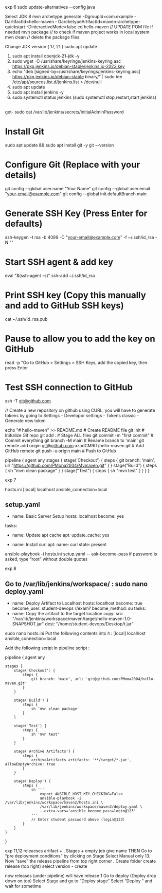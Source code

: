 exp 6
sudo update-alternatives --config java

Select JDK 8
mvn archetype:generate -DgroupId=com.example -DartifactId=hello-maven -
DarchetypeArtifactId=maven-archetype-quickstart -DinteractiveMode=false
cd hello-maven
// UPDATE POM file if needed
mvn package // to check if maven project works in local system
mvn clean
// delete the package files

Change JDK version ( 17, 21 )
sudo apt update
1. sudo apt install openjdk-21-jdk -y
2. sudo wget -O /usr/share/keyrings/jenkins-keyring.asc https://pkg.jenkins.io/debian-stable/jenkins.io-2023.key
3. echo "deb [signed-by=/usr/share/keyrings/jenkins-keyring.asc] https://pkg.jenkins.io/debian-stable binary/" | sudo tee /etc/apt/sources.list.d/jenkins.list > /dev/null
5. sudo apt update
6. sudo apt install jenkins -y
7. sudo systemctl status jenkins
   (sudo systemctl stop,restart,start jenkins)
 

get- sudo cat /var/lib/jenkins/secrets/initialAdminPassword

# Install Git
sudo apt update &amp;&amp; sudo apt install git -y
git --version

# Configure Git (Replace with your details)
git config --global user.name &quot;Your Name&quot;
git config --global user.email &quot;your-email@example.com&quot;
git config --global init.defaultBranch main
# Generate SSH Key (Press Enter for defaults)
ssh-keygen -t rsa -b 4096 -C &quot;your-email@example.com&quot; -f ~/.ssh/id_rsa -N &quot;&quot;
# Start SSH agent &amp; add key
eval &quot;$(ssh-agent -s)&quot;
ssh-add ~/.ssh/id_rsa
# Print SSH key (Copy this manually and add to GitHub SSH keys)
cat ~/.ssh/id_rsa.pub
# Pause to allow you to add the key on GitHub
read -p &quot;Go to GitHub &gt; Settings &gt; SSH Keys, add the copied key, then press Enter 
# Test SSH connection to GitHub
ssh -T git@github.com

// Create a new repository on github using CURL, you will have to generate tokens by
going to Settings - Developor settings - Tokens classic -  Generate new token

echo "# hello-maven" >> README.md # Create README file
git init # Initialize Git repo
git add . # Stage ALL files
git commit -m &quot;first commit&quot; # Commit everything
git branch -M main # Rename branch to &#39;main&#39;
git remote add origin git@github.com:azadCMRIT/hello-maven.git # Add GitHub remote
git push -u origin main # Push to GitHub


pipeline {
 agent any
 stages {
     stage('Checkout') {
         steps {
             git branch: 'main', url:"https://github.com/PMona2004/Mymaven.git"
             }
      }
     stage("Build") {
         steps {
             sh "mvn clean package"
             }
     }
     stage("Test") {
         steps {
             sh "mvn test"
             }
      }
 }
} 


exp 7

hosts.ini
[local]
localhost ansible_connection=local

setup.yaml
---
- name: Basic Server Setup
hosts: localhost
become: yes 

tasks:
- name: Update apt cache
apt:
update_cache: yes

- name: Install curl
apt:
name: curl
state: present

ansible-playbook -i hosts.ini setup.yaml --
ask-become-pass
if password is asked, type “root” without double quotes

exp 8

Go to /var/lib/jenkins/workspace/ :
sudo nano deploy.yaml
---
- name: Deploy Artifact to Localhost
hosts: localhost
become: true
become_user: student-devops //exam?
become_method: su
tasks:
- name: Copy the artifact to the target location
copy:
src: "/var/lib/jenkins/workspace/maven/target/hello-maven-1.0-SNAPSHOT.jar"
dest: "/home/student-devops/Desktop/t.jar"

sudo nano hosts.ini
Put the following contents into it :
[local]
localhost ansible_connection=local

Add the following script in pipeline script :

pipeline {
    agent any

    stages {
        stage('Checkout') {
            steps {
                git branch: 'main', url: 'git@github.com:PMona2004/hello-maven.git'
            }
        }

        stage('Build') {
            steps {
                sh 'mvn clean package'
            }
        }

        stage('Test') {
            steps {
                sh 'mvn test'
            }
        }

        stage('Archive Artifacts') {
            steps {
                archiveArtifacts artifacts: '**/target/*.jar', allowEmptyArchive: true
            }
        }

        stage('Deploy') {
            steps {
                sh '''
                    export ANSIBLE_HOST_KEY_CHECKING=False
                    ansible-playbook -i /var/lib/jenkins/workspace/maven2/hosts.ini \
                    /var/lib/jenkins/workspace/maven2/deploy.yaml \
                    --extra-vars='ansible_become_pass=login@123'
                '''
                // Enter student password above (login@123)
            }
        }
    }
}

exp 11,12 releaeses artifact + , Stages + empty job give name THEN 
Go to “pre deployment conditions” by clicking on Stage 
Select Manual only
13. Now “save” the release pipeline from top right corner  .  Create folder
create release (top right) select version  - create

now releases (under pipeline) will have release 1 
Go to deploy (Deploy drop down on top)
Select Stage and go to “Deploy stage”
Select “Deploy “ and wait for sometime





